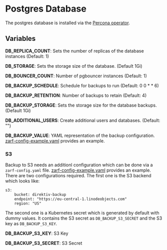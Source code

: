 # Postgres Database

The postgres database is installed via the [Percona operator](https://github.com/percona/percona-helm-charts/). 

## Variables

**DB_REPLICA_COUNT**: Sets the number of replicas of the database instances (Default: 1)

**DB_STORAGE**: Sets the storage size of the database. (Default 1Gi)

**DB_BOUNCER_COUNT**: Number of pgbouncer instances (Default: 1) 

**DB_BACKUP_SCHEDULE**: Schedule for backups to run (Default: 0 0 * * 6)

**DB_BACKUP_RETENTION**: Number of backups to retain (Default: 4)

**DB_BACKUP_STORAGE**: Sets the storage size for the database backups. (Default 1Gi)

**DB_ADDITIONAL_USERS**: Create additional users and databases. (Default: "")

**DB_BACKUP_VALUE**: YAML representation of the backup configuration. [zarf-config-example.yaml](zarf-config-example.yaml) provides an example. 

### S3

Backup to S3 needs an additionl configuration which can be done via a `zarf-config.yaml` file. [zarf-config-example.yaml](zarf-config-example.yaml) provides an example. There are two configurations required. The first one is the S3 backend which looks like:

```
s3:
    bucket: direktiv-backup
    endpoint: "https://eu-central-1.linodeobjects.com"
    region: "US"
```

The second one is a Kubernetes secret which is generated by default with dummy values. It contains the S3 secret as `DB_BACKUP_S3_SECRET` and the S3 key as `DB_BACKUP_S3_KEY`.


**DB_BACKUP_S3_KEY**: S3 Key

**DB_BACKUP_S3_SECRET**: S3 Secret
